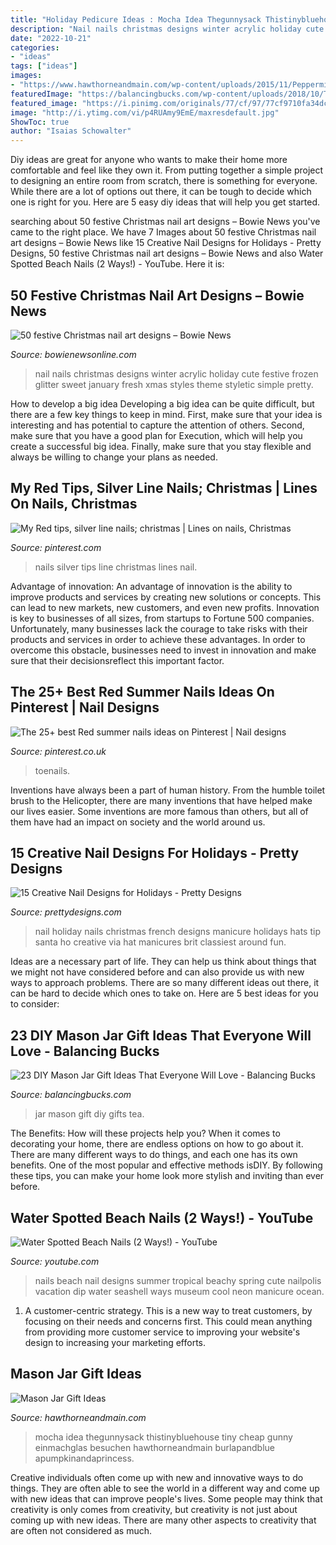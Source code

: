 ```yaml
---
title: "Holiday Pedicure Ideas : Mocha Idea Thegunnysack Thistinybluehouse Tiny Cheap Gunny Einmachglas Besuchen Hawthorneandmain Burlapandblue Apumpkinandaprincess"
description: "Nail nails christmas designs winter acrylic holiday cute festive frozen glitter sweet january fresh xmas styles theme styletic simple pretty"
date: "2022-10-21"
categories:
- "ideas"
tags: ["ideas"]
images:
- "https://www.hawthorneandmain.com/wp-content/uploads/2015/11/Peppermint_Mocha_Java_Jar.jpg"
featuredImage: "https://balancingbucks.com/wp-content/uploads/2018/10/Tea_Time_Mason_Jar.jpg"
featured_image: "https://i.pinimg.com/originals/77/cf/97/77cf9710fa34dc497707129824d18b87.jpg"
image: "http://i.ytimg.com/vi/p4RUAmy9EmE/maxresdefault.jpg"
ShowToc: true
author: "Isaias Schowalter"
---
```



Diy ideas are great for anyone who wants to make their home more comfortable and feel like they own it. From putting together a simple project to designing an entire room from scratch, there is something for everyone. While there are a lot of options out there, it can be tough to decide which one is right for you. Here are 5 easy diy ideas that will help you get started.

	

		
searching about 50 festive Christmas nail art designs – Bowie News you've came to the right place. We have 7 Images about 50 festive Christmas nail art designs – Bowie News like 15 Creative Nail Designs for Holidays - Pretty Designs, 50 festive Christmas nail art designs – Bowie News and also Water Spotted Beach Nails (2 Ways!) - YouTube. Here it is:
		
    
## 50 Festive Christmas Nail Art Designs – Bowie News

<img loading=lazy src="http://styletic.com/wp-content/uploads/2015/12/christmas-nails/17-christmas-nail-art-designs.jpg" onerror="this.onerror=null;this.src='https://tse2.mm.bing.net/th?id=OIP.qF_2FedOa4xEbaVOGQnwRQHaJ4&amp;pid=15.1';" alt="50 festive Christmas nail art designs – Bowie News">

_Source: bowienewsonline.com_

>nail nails christmas designs winter acrylic holiday cute festive frozen glitter sweet january fresh xmas styles theme styletic simple pretty. 

	

How to develop a big idea
Developing a big idea can be quite difficult, but there are a few key things to keep in mind. First, make sure that your idea is interesting and has potential to capture the attention of others. Second, make sure that you have a good plan for Execution, which will help you create a successful big idea. Finally, make sure that you stay flexible and always be willing to change your plans as needed.

    
## My Red Tips, Silver Line Nails; Christmas | Lines On Nails, Christmas

<img loading=lazy src="https://i.pinimg.com/originals/6f/fd/09/6ffd093ac8de33adb739b238729bcec8.jpg" onerror="this.onerror=null;this.src='https://tse4.mm.bing.net/th?id=OIP.cHxFMXiLkiIjdbsOSlQJCgHaJ4&amp;pid=15.1';" alt="My Red tips, silver line nails; christmas | Lines on nails, Christmas">

_Source: pinterest.com_

>nails silver tips line christmas lines nail. 

	

Advantage of innovation:
An advantage of innovation is the ability to improve products and services by creating new solutions or concepts. This can lead to new markets, new customers, and even new profits. Innovation is key to businesses of all sizes, from startups to Fortune 500 companies. Unfortunately, many businesses lack the courage to take risks with their products and services in order to achieve these advantages. In order to overcome this obstacle, businesses need to invest in innovation and make sure that their decisionsreflect this important factor.

    
## The 25+ Best Red Summer Nails Ideas On Pinterest | Nail Designs

<img loading=lazy src="https://i.pinimg.com/originals/77/cf/97/77cf9710fa34dc497707129824d18b87.jpg" onerror="this.onerror=null;this.src='https://tse4.mm.bing.net/th?id=OIP.78DPta-sFfFwMqgSyZC4sQHaHa&amp;pid=15.1';" alt="The 25+ best Red summer nails ideas on Pinterest | Nail designs">

_Source: pinterest.co.uk_

>toenails. 

	

Inventions have always been a part of human history. From the humble toilet brush to the Helicopter, there are many inventions that have helped make our lives easier. Some inventions are more famous than others, but all of them have had an impact on society and the world around us.

    
## 15 Creative Nail Designs For Holidays - Pretty Designs

<img loading=lazy src="http://www.prettydesigns.com/wp-content/uploads/2014/05/The-Holiday-French-Nail-Design.jpg" onerror="this.onerror=null;this.src='https://tse3.mm.bing.net/th?id=OIP.-RBX5eJN46b_J07Fh6ExWwHaJ4&amp;pid=15.1';" alt="15 Creative Nail Designs for Holidays - Pretty Designs">

_Source: prettydesigns.com_

>nail holiday nails christmas french designs manicure holidays hats tip santa ho creative via hat manicures brit classiest around fun. 

	

Ideas are a necessary part of life. They can help us think about things that we might not have considered before and can also provide us with new ways to approach problems. There are so many different ideas out there, it can be hard to decide which ones to take on. Here are 5 best ideas for you to consider: 

    
## 23 DIY Mason Jar Gift Ideas That Everyone Will Love - Balancing Bucks

<img loading=lazy src="https://balancingbucks.com/wp-content/uploads/2018/10/Tea_Time_Mason_Jar.jpg" onerror="this.onerror=null;this.src='https://tse2.mm.bing.net/th?id=OIP.tNJr0FyLLN-eTx1PCKUp7wHaLG&amp;pid=15.1';" alt="23 DIY Mason Jar Gift Ideas That Everyone Will Love - Balancing Bucks">

_Source: balancingbucks.com_

>jar mason gift diy gifts tea. 

	

The Benefits: How will these projects help you?
When it comes to decorating your home, there are endless options on how to go about it. There are many different ways to do things, and each one has its own benefits. One of the most popular and effective methods isDIY. By following these tips, you can make your home look more stylish and inviting than ever before.

    
## Water Spotted Beach Nails (2 Ways!) - YouTube

<img loading=lazy src="http://i.ytimg.com/vi/p4RUAmy9EmE/maxresdefault.jpg" onerror="this.onerror=null;this.src='https://tse3.mm.bing.net/th?id=OIP.hPPVsHdCzHIH0o7Z5dU29AHaEK&amp;pid=15.1';" alt="Water Spotted Beach Nails (2 Ways!) - YouTube">

_Source: youtube.com_

>nails beach nail designs summer tropical beachy spring cute nailpolis vacation dip water seashell ways museum cool neon manicure ocean. 

	

1. A customer-centric strategy. This is a new way to treat customers, by focusing on their needs and concerns first. This could mean anything from providing more customer service to improving your website's design to increasing your marketing efforts.

    
## Mason Jar Gift Ideas

<img loading=lazy src="https://www.hawthorneandmain.com/wp-content/uploads/2015/11/Peppermint_Mocha_Java_Jar.jpg" onerror="this.onerror=null;this.src='https://tse3.mm.bing.net/th?id=OIP.vynKn8t2FrFxF7z4snNscwHaLG&amp;pid=15.1';" alt="Mason Jar Gift Ideas">

_Source: hawthorneandmain.com_

>mocha idea thegunnysack thistinybluehouse tiny cheap gunny einmachglas besuchen hawthorneandmain burlapandblue apumpkinandaprincess. 

	

Creative individuals often come up with new and innovative ways to do things. They are often able to see the world in a different way and come up with new ideas that can improve people's lives. Some people may think that creativity is only comes from creativity, but creativity is not just about coming up with new ideas. There are many other aspects to creativity that are often not considered as much.

